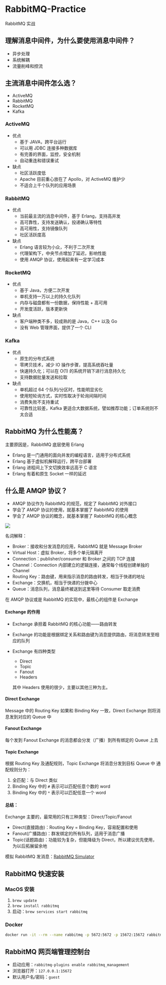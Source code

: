 # RabbitMQ-Practice
RabbitMQ 实战
## 理解消息中间件，为什么要使用消息中间件？
- 异步处理
- 系统解耦
- 流量削峰和控流
## 主流消息中间件怎么选？
- ActiveMQ
- RabbitMQ
- RocketMQ
- Kafka

### ActiveMQ
- 优点
    - 基于 JAVA，跨平台运行
    - 可以用 JDBC 连接多种数据库
    - 有完善的界面，监控，安全机制
    - 自动重连和错误重试
- 缺点
    - 社区活跃度低
    - Apache 目前重心放在了 Apollo，对 ActiveMQ 维护少
    - 不适合上千个队列的应用场景
### RabbitMQ
- 优点
    - 当前最主流的消息中间件，基于 Erlang，支持高并发
    - 高可靠性，支持发送确认，投递确认等特性
    - 高可用性，支持镜像队列
    - 社区活跃度高
- 缺点
    - Erlang 语言较为小众，不利于二次开发
    - 代理架构下，中央节点增加了延迟，影响性能
    - 使用 AMQP 协议，使用起来有一定学习成本
### RocketMQ        
- 优点
    - 基于 Java，方便二次开发
    - 单机支持一万以上的持久化队列
    - 内存与磁盘都有一份数据，保持性能 + 高可用
    - 开发度活跃，版本更新快
- 缺点
    - 客户端种类不多，较成熟的是 Java，C++ 以及 Go
    - 没有 Web 管理界面，提供了一个 CLI
### Kafka
- 优点
    - 原生的分布式系统
    - 零拷贝技术，减少 IO 操作步骤，提高系统吞吐量
    - 快速持久化；可以在 O(1) 的系统开销下进行消息持久化
    - 支持数据批量发送和拉取                
- 缺点
    - 单机超过 64 个队列/分区时，性能明显劣化
    - 使用短轮询方式，实时性取决于轮询间隔时间
    - 消费失败不支持重试
    - 可靠性比较差，Kafka 更适合大数据系统，譬如推荐功能；订单系统则不太合适
## RabbitMQ 为什么性能高？    
主要原因是，RabbitMQ 底层使用 Erlang
- Erlang 是一门通用的面向并发的编程语言，适用于分布式系统
- Erlang 基于虚拟机解释运行，跨平台部署
- Erlang 进程间上下文切换效率远高于 C 语言
- Erlang 有着和原生 Socket 一样的延迟
## 什么是 AMQP 协议？            
- AMQP 协议作为 RabbitMQ 的规范，规定了 RabbitMQ 对外接口
- 学会了 AMQP 协议的使用，就基本掌握了 RabbitMQ 的使用
- 学会了 AMQP 协议的概念，就基本掌握了 RabbitMQ 的核心概念

![](https://files.mdnice.com/user/19026/41852710-0f28-4a91-9596-4744f1fa58fa.png)

名词解释：
- Broker：接收和分发消息的应用，RabbitMQ 就是 Message Broker
- Virtual Host：虚拟 Broker，将多个单元隔离开
- Connection：publisher/consumer 和 Broker 之间的 TCP 连接
- Channel：Connection 内部建立的逻辑连接，通常每个线程创建单独的 Channel
- Routing Key：路由键，用来指示消息的路由转发，相当于快递的地址
- Exchange：交换机，相当于快递的分拨中心
- Queue：消息队列，消息最终被送到这里等待 Consumer 取走消费

在 AMQP 协议或是 RabbitMQ 的实现中，最核心的组件是 Exchange


#### Exchange 的作用
- Exchange 承担着 RabbitMQ 的核心功能——路由转发
- Exchange 的功能是根据绑定关系和路由键为消息提供路由，将消息转发至相应的队列
- Exchange 有四种类型
    - Direct
    - Topic
    - Fanout
    - Headers
    
    其中 Headers 使用的很少，主要以其他三种为主。    
#### Direct Exchange
Message 中的 Routing Key 如果和 Binding Key 一致，Direct Exchange 则将消息发到对应的 Queue 中
#### Fanout Exchange
每个发到 Fanout Exchange 的消息都会分发（广播）到所有绑定的 Queue 上去
#### Topic Exchange
根据 Routing Key 及通配规则，Topic Exchange 将消息分发到目标 Queue 中
通配规则分为：
1. 全匹配：与 Direct 类似
2. Binding Key 中的 `#` 表示可以匹配任意个数的 word
3. Binding Key 中的 `*` 表示可以匹配任意一个 word
   
#### 总结：
Exchange 主要的，最常用的只有三种类型：Direct/Topic/Fanout
- Direct(直接路由)：Routing Key = Binding Key，容易配置和使用
- Fanout(广播路由)：群发绑定的所有队列，适用于消息广播
- Topic(话题路由)：功能较为复杂，但能降级为 Direct，所以建议优先使用，为以后拓展留余地

模拟 RabbitMQ 发消息：[RabbitMQ Simulator](http://tryrabbitmq.com/)    

## RabbitMQ 快速安装
            
### MacOS 安装
1. `brew update`
2. `brew install rabbitmq`
3. 启动：`brew services start rabbitmq`
### Docker
```bash
docker run -it --rm --name rabbitmq -p 5672:5672 -p 15672:15672 rabbitmq:3.10-management
```

## RabbitMQ 网页端管理控制台

- 启动应用：`rabbitmq-plugins enable rabbitmq_management`
- 浏览器打开：`127.0.0.1:15672`
- 默认用户名/密码：`guest`